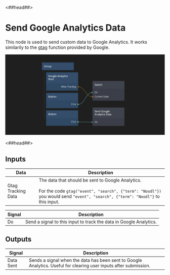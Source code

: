 <##head##>

# Send Google Analytics Data

This node is used to send custom data to Google Analytics. It works similarily to the [gtag](https://support.google.com/analytics/answer/11147304) function provided by Google.

<div class="ndl-image-with-background l">

![](../../screenshot.png)

</div>

<##head##>

## Inputs

| Data                                             | Description                                                                                                                                                                              |
| ------------------------------------------------ | ---------------------------------------------------------------------------------------------------------------------------------------------------------------------------------------- |
| <span class="ndl-data">Gtag Tracking Data</span> | The data that should be sent to Google Analytics. <br><br>For the code `gtag("event", "search", {"term": "Noodl"})` you would send `"event", "search", {"term": "Noodl"}` to this input. |

| Signal                             | Description                                                        |
| ---------------------------------- | ------------------------------------------------------------------ |
| <span class="ndl-signal">Do</span> | Send a signal to this input to track the data in Google Analytics. |

## Outputs

| Signal                                    | Description                                                                                                       |
| ----------------------------------------- | ----------------------------------------------------------------------------------------------------------------- |
| <span class="ndl-signal">Data Sent</span> | Sends a signal when the data has been sent to Google Analytics. Useful for clearing user inputs after submission. |
